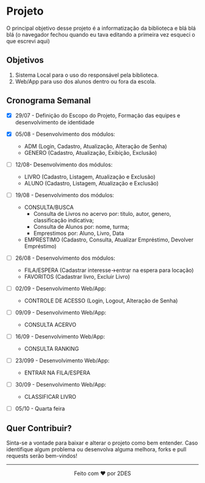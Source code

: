 # Projeto

O principal objetivo desse projeto é a informatização da biblioteca e blá blá blá (o navegador fechou quando eu tava editando a primeira vez esqueci o que escrevi aqui)

## Objetivos

1. Sistema Local para o uso do responsável pela biblioteca.
2. Web/App para uso dos alunos dentro ou fora da escola.

## Cronograma Semanal

- [x] 29/07 - Definição do Escopo do Projeto, Formação das equipes e desenvolvimento de identidade
- [x] 05/08 - Desenvolvimento dos módulos:
  * ADM (Login, Cadastro, Atualização, Alteração de Senha)
  * GENERO (Cadastro, Atualização, Exibição, Exclusão)
 
- [ ] 12/08- Desenvolvimento dos módulos:
	* LIVRO (Cadastro, Listagem, Atualização e Exclusão)
	* ALUNO  (Cadastro, Listagem, Atualização e Exclusão)

- [ ] 19/08 - Desenvolvimento dos módulos:
	* CONSULTA/BUSCA
	  * Consulta de Livros no acervo por: titulo, autor, genero, classificação indicativa;
	  * Consulta de Alunos por: nome, turma;
	  * Emprestimos por: Aluno, Livro, Data
  * EMPRESTIMO (Cadastro, Consulta, Atualizar Empréstimo, Devolver Empréstimo)

- [ ] 26/08 - Desenvolvimento dos módulos:
	* FILA/ESPERA (Cadastrar interesse->entrar na espera para locação)
	* FAVORITOS (Cadastrar livro, Excluir Livro)
	
- [ ] 02/09 - Desenvolvimento Web/App:
  * CONTROLE DE ACESSO (Login, Logout, Alteração de Senha)
  
- [ ] 09/09 - Desenvolvimento Web/App:
	* CONSULTA ACERVO
	
- [ ] 16/09 - Desenvolvimento Web/App:
	* CONSULTA RANKING
	
- [ ] 23/099 - Desenvolvimento Web/App:
	* ENTRAR NA FILA/ESPERA
	
- [ ] 30/09 - Desenvolvimento Web/App:
	* CLASSIFICAR LIVRO

- [ ] 05/10 - Quarta feira

## Quer Contribuir?

Sinta-se a vontade para baixar e alterar o projeto como bem entender. Caso identifique algum problema ou desenvolva alguma melhora, forks e pull requests serão bem-vindos!

<hr>

<div align='center'>Feito com ❤️ por 2DES</div>
